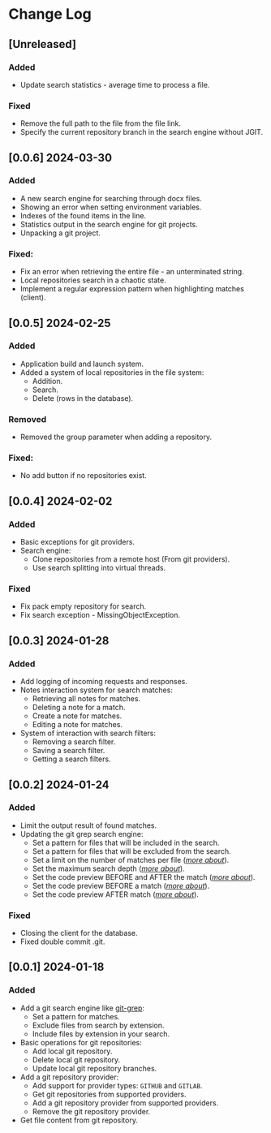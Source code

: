 # Change Log

## [Unreleased]

### Added

- Update search statistics - average time to process a file.

### Fixed

- Remove the full path to the file from the file link.
- Specify the current repository branch in the search engine without JGIT.

## [0.0.6] 2024-03-30

### Added

- A new search engine for searching through docx files.
- Showing an error when setting environment variables.
- Indexes of the found items in the line.
- Statistics output in the search engine for git projects.
- Unpacking a git project.

### Fixed:

- Fix an error when retrieving the entire file - an unterminated string.
- Local repositories search in a chaotic state.
- Implement a regular expression pattern when highlighting matches (client).

## [0.0.5] 2024-02-25

### Added

- Application build and launch system.
- Added a system of local repositories in the file system:
    - Addition.
    - Search.
    - Delete (rows in the database).

### Removed

- Removed the group parameter when adding a repository.

### Fixed:

- No add button if no repositories exist.

## [0.0.4] 2024-02-02

### Added

- Basic exceptions for git providers.
- Search engine:
    - Clone repositories from a remote host (From git providers).
    - Use search splitting into virtual threads.

### Fixed

- Fix pack empty repository for search.
- Fix search exception - MissingObjectException.

## [0.0.3] 2024-01-28

### Added

- Add logging of incoming requests and responses.
- Notes interaction system for search matches:
    - Retrieving all notes for matches.
    - Deleting a note for a match.
    - Create a note for matches.
    - Editing a note for matches.
- System of interaction with search filters:
    - Removing a search filter.
    - Saving a search filter.
    - Getting a search filters.

## [0.0.2] 2024-01-24

### Added

- Limit the output result of found matches.
- Updating the git grep search engine:
    - Set a pattern for files that will be included in the search.
    - Set a pattern for files that will be excluded from the search.
    - Set a limit on the number of matches per file (_[more about](https://git-scm.com/docs/git-grep#Documentation/git-grep.txt---max-countltnumgt)_).
    - Set the maximum search depth (_[more about](https://git-scm.com/docs/git-grep#Documentation/git-grep.txt---max-depthltdepthgt)_).
    - Set the code preview BEFORE and AFTER the match (_[more about](https://git-scm.com/docs/git-grep#Documentation/git-grep.txt---contextltnumgt)_).
    - Set the code preview BEFORE a match (_[more about](https://git-scm.com/docs/git-grep#Documentation/git-grep.txt---after-contextltnumgt)_).
    - Set the code preview AFTER match (_[more about](https://git-scm.com/docs/git-grep#Documentation/git-grep.txt---before-contextltnumgt)_).

### Fixed

- Closing the client for the database.
- Fixed double commit .git.

## [0.0.1] 2024-01-18

### Added

- Add a git search engine like [git-grep](https://git-scm.com/docs/git-grep):
    - Set a pattern for matches.
    - Exclude files from search by extension.
    - Include files by extension in your search.
- Basic operations for git repositories:
    - Add local git repository.
    - Delete local git repository.
    - Update local git repository branches.
- Add a git repository provider:
    - Add support for provider types: `GITHUB` and `GITLAB`.
    - Get git repositories from supported providers.
    - Add a git repository provider from supported providers.
    - Remove the git repository provider.
- Get file content from git repository.
